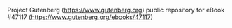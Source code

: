 Project Gutenberg (https://www.gutenberg.org) public repository for eBook #47117 (https://www.gutenberg.org/ebooks/47117)
